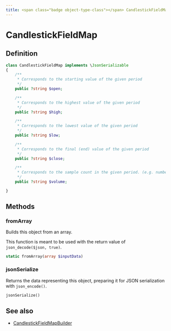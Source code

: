 ```yaml
---
title: <span class="badge object-type-class"></span> CandlestickFieldMap
---
```

# <span class="badge object-type-class"></span> CandlestickFieldMap

## Definition

```php
class CandlestickFieldMap implements \JsonSerializable
{
    /**
     * Corresponds to the starting value of the given period
     */
    public ?string $open;

    /**
     * Corresponds to the highest value of the given period
     */
    public ?string $high;

    /**
     * Corresponds to the lowest value of the given period
     */
    public ?string $low;

    /**
     * Corresponds to the final (end) value of the given period
     */
    public ?string $close;

    /**
     * Corresponds to the sample count in the given period. (e.g. number of trades)
     */
    public ?string $volume;

}
```
## Methods

### <span class="badge object-method"></span> fromArray

Builds this object from an array.

This function is meant to be used with the return value of `json_decode($json, true)`.

```php
static fromArray(array $inputData)
```

### <span class="badge object-method"></span> jsonSerialize

Returns the data representing this object, preparing it for JSON serialization with `json_encode()`.

```php
jsonSerialize()
```

## See also

 * <span class="badge builder"></span> [CandlestickFieldMapBuilder](./builder-CandlestickFieldMapBuilder.md)
